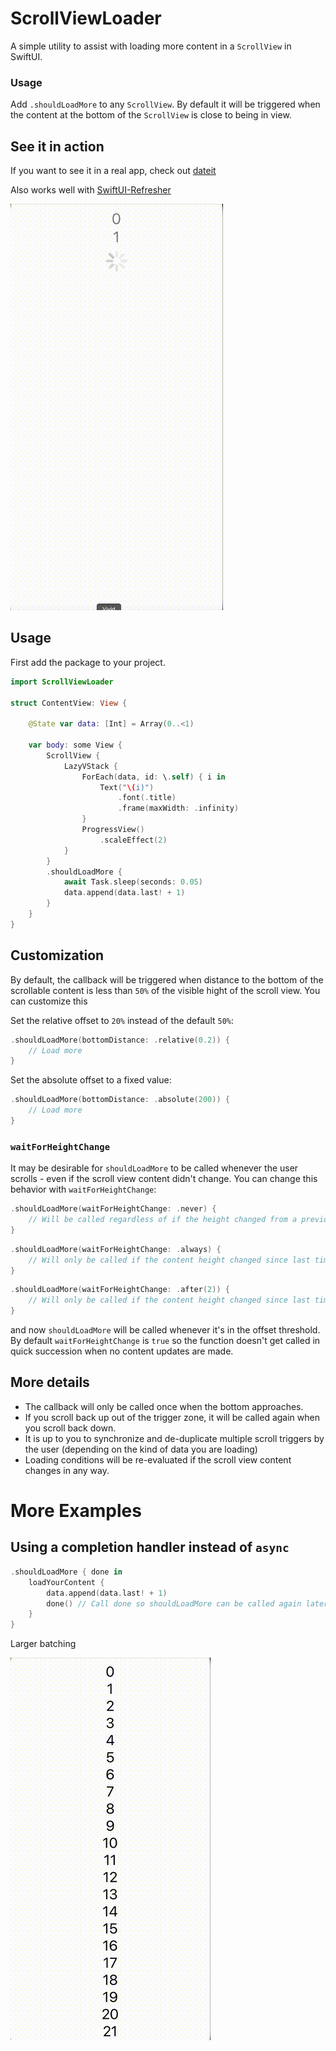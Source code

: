 # ScrollViewLoader

A simple utility to assist with loading more content in a `ScrollView` in SwiftUI.

### Usage 

Add `.shouldLoadMore` to any `ScrollView`. By default it will be triggered when the content at the bottom of the `ScrollView` is close to being in view. 


## See it in action
If you want to see it in a real app, check out [dateit](https://apps.apple.com/us/app/dateit/id1610780514)

Also works well with [SwiftUI-Refresher](https://github.com/gh123man/SwiftUI-Refresher)

![Navigation](/images/2.gif)


## Usage 
First add the package to your project. 

```swift
import ScrollViewLoader

struct ContentView: View {
    
    @State var data: [Int] = Array(0..<1)
    
    var body: some View {
        ScrollView {
            LazyVStack {
                ForEach(data, id: \.self) { i in
                    Text("\(i)")
                        .font(.title)
                        .frame(maxWidth: .infinity)
                }
                ProgressView()
                    .scaleEffect(2)
            }
        }
        .shouldLoadMore {
            await Task.sleep(seconds: 0.05)
            data.append(data.last! + 1)
        }
    }
}
```

## Customization

By default, the callback will be triggered when distance to the bottom of the scrollable content is less than `50%` of the visible hight of the scroll view. You can customize this

Set the relative offset to `20%` instead of the default `50%`:
```swift 
.shouldLoadMore(bottomDistance: .relative(0.2)) { 
    // Load more
}
```

Set the absolute offset to a fixed value:
```swift 
.shouldLoadMore(bottomDistance: .absolute(200)) { 
    // Load more
}
```

### `waitForHeightChange`

It may be desirable for `shouldLoadMore` to be called whenever the user scrolls - even if the scroll view content didn't change. You can change this behavior with `waitForHeightChange`: 
```swift 
.shouldLoadMore(waitForHeightChange: .never) { 
    // Will be called regardless of if the height changed from a previous update
}
```

```swift 
.shouldLoadMore(waitForHeightChange: .always) { 
    // Will only be called if the content height changed since last time
}
```

```swift 
.shouldLoadMore(waitForHeightChange: .after(2)) { 
    // Will only be called if the content height changed since last time or after 2 seconds of no change
}
```
and now `shouldLoadMore` will be called whenever it's in the offset threshold. By default `waitForHeightChange` is `true` so the function doesn't get called in quick succession when no content updates are made. 

## More details

- The callback will only be called once when the bottom approaches. 
- If you scroll back up out of the trigger zone, it will be called again when you scroll back down. 
- It is up to you to synchronize and de-duplicate multiple scroll triggers by the user (depending on the kind of data you are loading)
- Loading conditions will be re-evaluated if the scroll view content changes in any way. 

# More Examples

## Using a completion handler instead of `async`

```swift
.shouldLoadMore { done in
    loadYourContent {
        data.append(data.last! + 1)
        done() // Call done so shouldLoadMore can be called again later
    }
}
```

Larger batching 

![Navigation](/images/1.gif)
